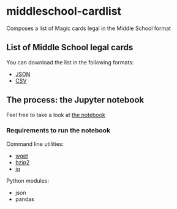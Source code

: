 # middleschool-cardlist

Composes a list of Magic cards legal in the Middle School format 

## List of Middle School legal cards

You can download the list in the following formats:

- [JSON](output/middleschool.json)
- [CSV](output/middleschool.csv)

## The process: the Jupyter notebook

Feel free to take a look at [the notebook](https://github.com/alecrem/middleschool-cardlist/blob/main/middleschool-cardlist.ipynb)

### Requirements to run the notebook

Command line utilities:

- [wget](https://www.gnu.org/software/wget/)
- [bzip2](https://sourceware.org/bzip2/)
- [jq](https://stedolan.github.io/jq/)

Python modules:

- json
- pandas
